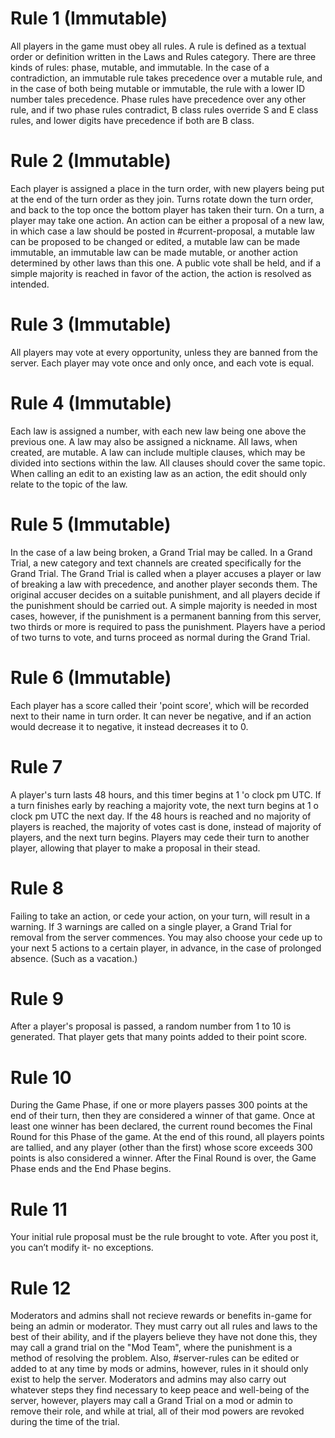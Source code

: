 # Rule 1 (Immutable)

All players in the game must obey all rules. A rule is defined as a
textual order or definition written in the Laws and Rules category.
There are three kinds of rules: phase, mutable, and immutable. In the
case of a contradiction, an immutable rule takes precedence over a
mutable rule, and in the case of both being mutable or immutable, the
rule with a lower ID number tales precedence. Phase rules have
precedence over any other rule, and if two phase rules contradict, B
class rules override S and E class rules, and lower digits have
precedence if both are B class.

# Rule 2 (Immutable)

Each player is assigned a place in the turn order, with new players
being put at the end of the turn order as they join. Turns rotate down
the turn order, and back to the top once the bottom player has taken
their turn. On a turn, a player may take one action. An action can be
either a proposal of a new law, in which case a law should be posted in
\#current-proposal, a mutable law can be proposed to be changed or
edited, a mutable law can be made immutable, an immutable law can be
made mutable, or another action determined by other laws than this one.
A public vote shall be held, and if a simple majority is reached in
favor of the action, the action is resolved as intended.

# Rule 3 (Immutable)

All players may vote at every opportunity, unless they are banned from
the server. Each player may vote once and only once, and each vote is
equal.

# Rule 4 (Immutable)

Each law is assigned a number, with each new law being one above the
previous one. A law may also be assigned a nickname. All laws, when
created, are mutable. A law can include multiple clauses, which may be
divided into sections within the law. All clauses should cover the same
topic. When calling an edit to an existing law as an action, the edit
should only relate to the topic of the law.

# Rule 5 (Immutable)

In the case of a law being broken, a Grand Trial may be called. In a
Grand Trial, a new category and text channels are created specifically
for the Grand Trial. The Grand Trial is called when a player accuses a
player or law of breaking a law with precedence, and another player
seconds them. The original accuser decides on a suitable punishment,
and all players decide if the punishment should be carried out. A simple
majority is needed in most cases, however, if the punishment is a
permanent banning from this server, two thirds or more is required to
pass the punishment. Players have a period of two turns to vote, and
turns proceed as normal during the Grand Trial.

# Rule 6 (Immutable)

Each player has a score called their 'point score', which will be
recorded next to their name in turn order. It can never be negative, and
if an action would  decrease it to negative, it instead decreases it to
0.

# Rule 7

A player's turn lasts 48 hours, and this timer begins at 1 'o clock pm
UTC. If a turn finishes early by reaching a majority vote, the next turn
begins at 1 o clock pm UTC the next day. If the 48 hours is reached and
no majority of players is reached, the majority of votes cast is done,
instead of majority of players, and the next turn begins. Players may
cede their turn to another player, allowing that player to make a
proposal in their stead.

# Rule 8

Failing to take an action, or cede your action, on your turn, will
result in a warning. If 3 warnings are called on a single player, a
Grand Trial for removal from the server commences. You may also choose
your cede up to your next 5 actions to a certain player, in advance,
in the case of prolonged absence. (Such as a vacation.)

# Rule 9

After a player's proposal is passed, a random number from 1 to 10 is
generated. That player gets that many points added to their point score.

# Rule 10

During the Game Phase, if one or more players passes 300 points at the
end of their turn, then they are considered a winner of that game. Once
at least one winner has been declared, the current round becomes the
Final Round for this Phase of the game. At the end of this round, all
players points are tallied, and any player (other than the first) whose
score exceeds 300 points is also considered a winner. After the Final
Round is over, the Game Phase ends and the End Phase begins.

# Rule 11

Your initial rule proposal must be the rule brought to vote. After you
post it, you can’t modify it- no exceptions.

# Rule 12

Moderators and admins shall not recieve rewards or benefits in-game for
being an admin or moderator. They must carry out all rules and laws to
the best of their ability, and if the players believe they have not done
this, they may call a grand trial on the "Mod Team", where the
punishment is a method of resolving the problem. Also, \#server-rules
can be edited or added to at any time by mods or admins, however, rules
in it should only exist to help the server. Moderators and admins may
also carry out whatever steps they find necessary to keep peace and
well-being of the server, however, players may call a Grand Trial on a
mod or admin to remove their role, and while at trial, all of their mod
powers are revoked during the time of the trial.